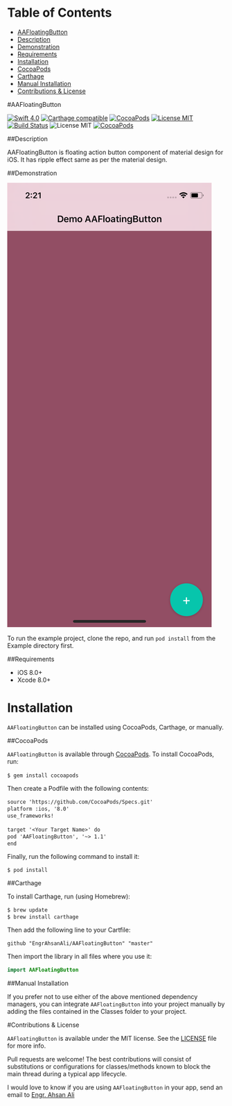 # Table of Contents

- [AAFloatingButton](#section-id-4)
- [Description](#section-id-10)
- [Demonstration](#section-id-16)
- [Requirements](#section-id-26)
- [Installation](#section-id-32)
- [CocoaPods](#section-id-37)
- [Carthage](#section-id-63)
- [Manual Installation](#section-id-82)
- [Contributions & License](#section-id-156)


<div id='section-id-4'/>

#AAFloatingButton

[![Swift 4.0](https://img.shields.io/badge/Swift-4.0-orange.svg?style=flat)](https://developer.apple.com/swift/) [![Carthage compatible](https://img.shields.io/badge/Carthage-compatible-4BC51D.svg?style=flat)](https://github.com/Carthage/Carthage) [![CocoaPods](https://img.shields.io/cocoapods/v/AAFloatingButton.svg)](http://cocoadocs.org/docsets/AAFloatingButton) [![License MIT](https://img.shields.io/badge/License-MIT-blue.svg?style=flat)](https://github.com/Carthage/Carthage) [![Build Status](https://travis-ci.org/EngrAhsanAli/AAFloatingButton.svg?branch=master)](https://travis-ci.org/EngrAhsanAli/AAFloatingButton) 
![License MIT](https://img.shields.io/github/license/mashape/apistatus.svg) [![CocoaPods](https://img.shields.io/cocoapods/p/AAFloatingButton.svg)]()


<div id='section-id-10'/>

##Description


AAFloatingButton is floating action button component of material design for iOS. It has ripple effect same as per the material design.


<div id='section-id-16'/>

##Demonstration



![](https://github.com/EngrAhsanAli/AAFloatingButton/blob/master/Screenshots/AAFloatingButton.png)


To run the example project, clone the repo, and run `pod install` from the Example directory first.


<div id='section-id-26'/>

##Requirements

- iOS 8.0+
- Xcode 8.0+


<div id='section-id-32'/>

# Installation

`AAFloatingButton` can be installed using CocoaPods, Carthage, or manually.


<div id='section-id-37'/>

##CocoaPods

`AAFloatingButton` is available through [CocoaPods](http://cocoapods.org). To install CocoaPods, run:

`$ gem install cocoapods`

Then create a Podfile with the following contents:

```
source 'https://github.com/CocoaPods/Specs.git'
platform :ios, '8.0'
use_frameworks!

target '<Your Target Name>' do
pod 'AAFloatingButton', '~> 1.1'
end

```

Finally, run the following command to install it:
```
$ pod install
```



<div id='section-id-63'/>

##Carthage

To install Carthage, run (using Homebrew):
```
$ brew update
$ brew install carthage
```
Then add the following line to your Cartfile:

```
github "EngrAhsanAli/AAFloatingButton" "master"
```

Then import the library in all files where you use it:
```swift
import AAFloatingButton
```


<div id='section-id-82'/>

##Manual Installation

If you prefer not to use either of the above mentioned dependency managers, you can integrate `AAFloatingButton` into your project manually by adding the files contained in the Classes folder to your project.


<div id='section-id-156'/>

#Contributions & License

`AAFloatingButton` is available under the MIT license. See the [LICENSE](./LICENSE) file for more info.

Pull requests are welcome! The best contributions will consist of substitutions or configurations for classes/methods known to block the main thread during a typical app lifecycle.

I would love to know if you are using `AAFloatingButton` in your app, send an email to [Engr. Ahsan Ali](mailto:hafiz.m.ahsan.ali@gmail.com)

